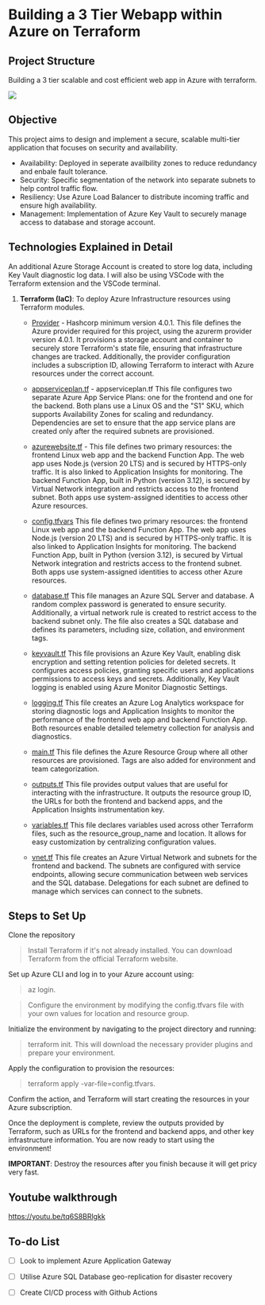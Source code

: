 # Building a 3 Tier Webapp within Azure on Terraform

## Project Structure
Building a 3 tier scalable and cost efficient web app in Azure with terraform.

![](./assets/architecture.gif)

## Objective
This project aims to design and implement a secure, scalable multi-tier application that focuses on security and availability.

- Availability: Deployed in seperate availbility zones to reduce redundancy and enbale fault tolerance.
- Security: Specific segmentation of the network into separate subnets to help control traffic flow.
- Resiliency: Use Azure Load Balancer to distribute incoming traffic and ensure high availability.
- Management: Implementation of Azure Key Vault to securely manage access to database and storage account.


## Technologies Explained in Detail
An additional Azure Storage Account is created to store log data, including Key Vault diagnostic log data. 
I will also be using VSCode with the Terraform extension and the VSCode terminal. 

1. **Terraform (IaC)**: To deploy Azure Infrastructure resources using Terraform modules.
    - [Provider](https://github.com/OklenCodes/Azure-Terraform-WebApp/blob/main/Terraform%20Files/provider.tf) - 
    Hashcorp minimum version 4.0.1. 
    This file defines the Azure provider required for this project, using the azurerm provider version 4.0.1. It provisions a storage account and container to securely store Terraform's state file, ensuring that infrastructure changes are tracked. Additionally, the provider configuration includes a subscription ID, allowing Terraform to interact with Azure     resources under the correct account.

   - [appserviceplan.tf](https://github.com/OklenCodes/Azure-Terraform-WebApp/blob/main/Terraform%20Files/appserviceplan.tf) -
      appserviceplan.tf
      This file configures two separate Azure App Service Plans: one for the frontend and one for the backend. Both plans use a Linux OS and the "S1" SKU, which supports Availability Zones for scaling and redundancy. Dependencies are set to ensure that the app service plans are created only after the required subnets are provisioned.
    
    - [azurewebsite.tf](https://github.com/OklenCodes/Azure-Terraform-WebApp/blob/main//Terraform%20Files/azurewebsite.tf) - 
      This file defines two primary resources: the frontend Linux web app and the backend Function App. The web app uses Node.js (version 20 LTS) and is secured by HTTPS-only traffic. It is also linked to Application Insights for monitoring. The backend Function App, built in Python (version 3.12), is secured by Virtual Network integration and restricts access to the   frontend subnet. Both apps use system-assigned identities to access other Azure resources.
    
     - [config.tfvars](https://github.com/OklenCodes/Azure-Terraform-WebApp/blob/main//Terraform%20Files/config.tfvars)
      This file defines two primary resources: the frontend Linux web app and the backend Function App. The web app uses Node.js (version 20 LTS) and is secured by HTTPS-only traffic. It is also linked to Application Insights for monitoring. The backend Function App, built in Python (version 3.12), is secured by Virtual Network integration and restricts access to the   frontend subnet. Both apps use system-assigned identities to access other Azure resources.
    
      - [database.tf](https://github.com/OklenCodes/Azure-Terraform-WebApp/blob/main//Terraform%20Files/database.tf)
      This file manages an Azure SQL Server and database. A random complex password is generated to ensure security. Additionally, a virtual network rule is created to restrict access to the backend subnet only. The file also creates a SQL database and defines its parameters, including size, collation, and environment tags.
    
      - [keyvault.tf](https://github.com/OklenCodes/Azure-Terraform-WebApp/blob/main//Terraform%20Files/keyvault.tf)
      This file provisions an Azure Key Vault, enabling disk encryption and setting retention policies for deleted secrets. It configures access policies, granting specific users and applications permissions to access keys and secrets. Additionally, Key Vault logging is enabled using Azure Monitor Diagnostic Settings.
    
      - [logging.tf](https://github.com/OklenCodes/Azure-Terraform-WebApp/blob/main//Terraform%20Files/logging.tf)
      This file creates an Azure Log Analytics workspace for storing diagnostic logs and Application Insights to monitor the performance of the frontend web app and backend Function App. Both resources enable detailed telemetry collection for analysis and diagnostics.
    
      - [main.tf](https://github.com/OklenCodes/Azure-Terraform-WebApp/blob/main//Terraform%20Files/main.tf)
      This file defines the Azure Resource Group where all other resources are provisioned. Tags are also added for environment and team categorization.
    
      - [outputs.tf](https://github.com/OklenCodes/Azure-Terraform-WebApp/blob/main//Terraform%20Files/outputs.tf)
      This file provides output values that are useful for interacting with the infrastructure. It outputs the resource group ID, the URLs for both the frontend and backend apps, and the Application Insights instrumentation key.
    
    
      - [variables.tf](https://github.com/OklenCodes/Azure-Terraform-WebApp/blob/main//Terraform%20Files/variables.tf)
      This file declares variables used across other Terraform files, such as the resource_group_name and location. It allows for easy customization by centralizing configuration values.
    
      - [vnet.tf](https://github.com/OklenCodes/Azure-Terraform-WebApp/blob/main//Terraform%20Files/vnet.tf)
      This file creates an Azure Virtual Network and subnets for the frontend and backend. The subnets are configured with service endpoints, allowing secure communication between web services and the SQL database. Delegations for each subnet are defined to manage which services can connect to the subnets.


## Steps to Set Up
Clone the repository

 > Install Terraform if it's not already installed. You can download Terraform from the official Terraform website.

Set up Azure CLI and log in to your Azure account using:
 > az login.

 > Configure the environment by modifying the config.tfvars file with your own values for location and resource group.

Initialize the environment by navigating to the project directory and running:
 > terraform init.
This will download the necessary provider plugins and prepare your environment.

Apply the configuration to provision the resources:
 > terraform apply -var-file=config.tfvars.

Confirm the action, and Terraform will start creating the resources in your Azure subscription.

Once the deployment is complete, review the outputs provided by Terraform, such as URLs for the frontend and backend apps, and other key infrastructure information.
You are now ready to start using the environment!

**IMPORTANT**: Destroy the resources after you finish because it will get pricy very fast.


## Youtube walkthrough
https://youtu.be/tq6S8BRlgkk


## To-do List

- [ ] Look to implement Azure Application Gateway
- [ ] Utilise Azure SQL Database geo-replication for disaster recovery
- [ ] Create CI/CD process with Github Actions

